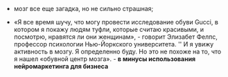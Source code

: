 * мозг все еще загадка, но не сильно страшная;

* «Я все время шучу, что могу провести исследование обуви Gucci, в котором я покажу людям туфли, которые считаю красивыми, и посмотрю, нравятся ли они женщинам», - говорит Элизабет Фелпс, профессор психологии Нью-Йоркского университета. '' И я увижу активность в мозгу. Я определенно буду. Но это не похоже на то, что я нашел «обувной центр мозга». - **в минусы использования нейромаркетинга для бизнеса**